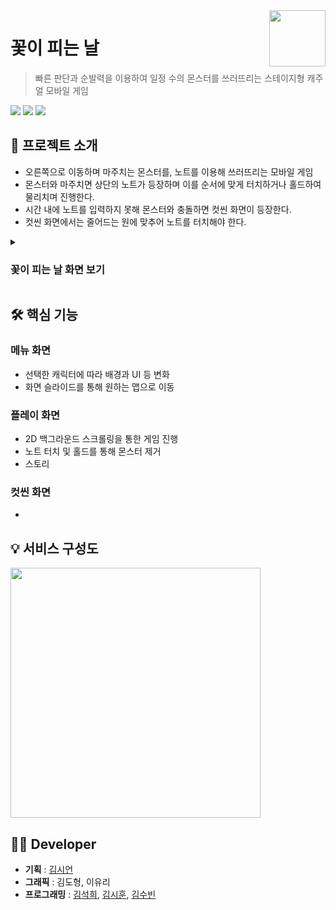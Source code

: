 <a href = "https://github.com/Team-efni/FlowersBloom">
  <img src="https://github.com/Team-efni/FlowersBloom/assets/69100145/f86bb4a4-6c66-41a9-a980-0fbb3a25e4f8" align="right" height="90" />
</a>

# 꽃이 피는 날
> 빠른 판단과 순발력을 이용하여 일정 수의 몬스터를 쓰러뜨리는 스테이지형 캐주얼 모바일 게임

<img src="https://img.shields.io/badge/Unity-000000?style=flat&logo=unity&logoColor=white"/>  <img src="https://img.shields.io/badge/PlayerPrefs-007AAC?style=flat">  <img src="https://img.shields.io/badge/-C%23-512BD4?style=flat&logo=C%23&logoColor=white">


## 📢 프로젝트 소개
- 오른쪽으로 이동하며 마주치는 몬스터를, 노트를 이용해 쓰러뜨리는 모바일 게임
- 몬스터와 마주치면 상단의 노트가 등장하며 이를 순서에 맞게 터치하거나 홀드하여 물리치며 진행한다.
- 시간 내에 노트를 입력하지 못해 몬스터와 충돌하면 컷씬 화면이 등장한다.
- 컷씬 화면에서는 줄어드는 원에 맞추어 노트를 터치해야 한다.

<details>
<summary>
  
### 꽃이 피는 날 화면 보기
</summary>

* `타이틀 화면`
  
  <img src = "https://github.com/Team-efni/FlowersBloom/assets/69100145/8265ae7a-c6ed-4233-b1ad-f877563c85cf" width="450" height="200"/>
  <img src = "https://github.com/Team-efni/FlowersBloom/assets/69100145/7b740660-0766-4b11-9af3-1a97a22939f1" width="450" height="200"/>

* `캐릭터 선택 화면`

  <img src = "https://github.com/Team-efni/FlowersBloom/assets/69100145/1be1608c-b6df-41a8-b0bf-3e77245d9103" width="450" height="200"/>
  <img src = "https://github.com/Team-efni/FlowersBloom/assets/69100145/dacf71e8-4965-4dda-bf75-364f5ec5df2f" width="450" height="200"/>

* `월드 맵 선택 화면`

  <img src = "https://github.com/Team-efni/FlowersBloom/assets/69100145/162ddc07-6db6-4d0b-bc00-ebb147168664" width="450" height="200"/>
  <img src = "https://github.com/Team-efni/FlowersBloom/assets/69100145/fd496f6f-9cb0-4e2b-b0cc-cb9494c6b4f6" width="450" height="200"/>

* `맵 선택 화면`

  <img src = "https://github.com/Team-efni/FlowersBloom/assets/69100145/5359dcbb-e756-4dba-9954-1a479830512f" width="450" height="200"/>

  <img src = "https://github.com/Team-efni/FlowersBloom/assets/69100145/9aa4ac7f-26d8-4195-8ad5-13326a4db82a" width="450" height="200"/>


* `플레이 화면`

  <img src = "https://github.com/Team-efni/FlowersBloom/assets/69100145/b9e91635-aeee-4131-909e-cb16f307096f" width="450" height="200"/>
  <img src = "https://github.com/Team-efni/FlowersBloom/assets/69100145/4c026ce1-02e7-4dd8-9ea3-2b2c9a3c9552" width="450" height="200"/>

  

* `플레이 화면 - 스토리`

  

* `컷씬 화면`
  
  <img src = "https://github.com/Team-efni/FlowersBloom/assets/69100145/2b9aad2f-3ba1-4cea-bebb-e9bb32904f4b" width="450" height="200"/>


  

* `게임 클리어 화면`

  

* `게임 오버 화면`

  

  
</details>

## 🛠 핵심 기능
### 메뉴 화면
- 선택한 캐릭터에 따라 배경과 UI 등 변화
- 화면 슬라이드를 통해 원하는 맵으로 이동
  
### 플레이 화면
- 2D 백그라운드 스크롤링을 통한 게임 진행
- 노트 터치 및 홀드를 통해 몬스터 제거
- 스토리



### 컷씬 화면
- 



## 💡 서비스 구성도
<img src = "https://github.com/Team-efni/FlowersBloom/assets/69100145/e8bc2f51-3f9e-4962-b841-77542e403e38" height="400"/>

## 👩‍💻 Developer
- <b>기획</b> : <a href = "https://github.com/Siiieon">김시언</a>
- <b>그래픽</b> : 김도형, 이유리
- <b>프로그래밍</b> : <a href = "https://github.com/yehang218">김석희</a>, <a href = "https://github.com/TheHyperPay">김시훈</a>, <a href = "https://github.com/ksb3458">김수빈</a>
